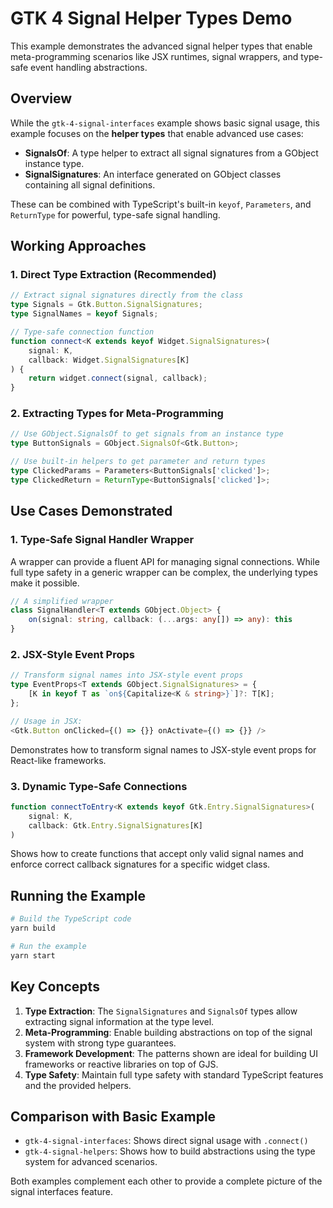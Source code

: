 # GTK 4 Signal Helper Types Demo

This example demonstrates the advanced signal helper types that enable meta-programming scenarios like JSX runtimes, signal wrappers, and type-safe event handling abstractions.

## Overview

While the `gtk-4-signal-interfaces` example shows basic signal usage, this example focuses on the **helper types** that enable advanced use cases:

- **SignalsOf<T>**: A type helper to extract all signal signatures from a GObject instance type.
- **SignalSignatures**: An interface generated on GObject classes containing all signal definitions.

These can be combined with TypeScript's built-in `keyof`, `Parameters`, and `ReturnType` for powerful, type-safe signal handling.

## Working Approaches

### 1. Direct Type Extraction (Recommended)
```typescript
// Extract signal signatures directly from the class
type Signals = Gtk.Button.SignalSignatures;
type SignalNames = keyof Signals;

// Type-safe connection function
function connect<K extends keyof Widget.SignalSignatures>(
    signal: K,
    callback: Widget.SignalSignatures[K]
) {
    return widget.connect(signal, callback);
}
```

### 2. Extracting Types for Meta-Programming
```typescript
// Use GObject.SignalsOf to get signals from an instance type
type ButtonSignals = GObject.SignalsOf<Gtk.Button>;

// Use built-in helpers to get parameter and return types
type ClickedParams = Parameters<ButtonSignals['clicked']>;
type ClickedReturn = ReturnType<ButtonSignals['clicked']>;
```

## Use Cases Demonstrated

### 1. Type-Safe Signal Handler Wrapper

A wrapper can provide a fluent API for managing signal connections. While full type safety in a generic wrapper can be complex, the underlying types make it possible.

```typescript
// A simplified wrapper
class SignalHandler<T extends GObject.Object> {
    on(signal: string, callback: (...args: any[]) => any): this
}
```

### 2. JSX-Style Event Props

```typescript
// Transform signal names into JSX-style event props
type EventProps<T extends GObject.SignalSignatures> = {
    [K in keyof T as `on${Capitalize<K & string>}`]?: T[K];
};

// Usage in JSX:
<Gtk.Button onClicked={() => {}} onActivate={() => {}} />
```

Demonstrates how to transform signal names to JSX-style event props for React-like frameworks.

### 3. Dynamic Type-Safe Connections

```typescript
function connectToEntry<K extends keyof Gtk.Entry.SignalSignatures>(
    signal: K,
    callback: Gtk.Entry.SignalSignatures[K]
)
```

Shows how to create functions that accept only valid signal names and enforce correct callback signatures for a specific widget class.

## Running the Example

```bash
# Build the TypeScript code
yarn build

# Run the example
yarn start
```

## Key Concepts

1. **Type Extraction**: The `SignalSignatures` and `SignalsOf` types allow extracting signal information at the type level.
2. **Meta-Programming**: Enable building abstractions on top of the signal system with strong type guarantees.
3. **Framework Development**: The patterns shown are ideal for building UI frameworks or reactive libraries on top of GJS.
4. **Type Safety**: Maintain full type safety with standard TypeScript features and the provided helpers.

## Comparison with Basic Example

- `gtk-4-signal-interfaces`: Shows direct signal usage with `.connect()`
- `gtk-4-signal-helpers`: Shows how to build abstractions using the type system for advanced scenarios.

Both examples complement each other to provide a complete picture of the signal interfaces feature. 